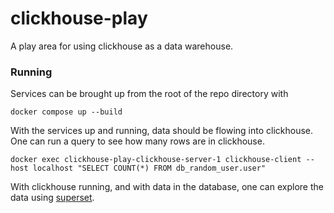 # clickhouse-play
A play area for using clickhouse as a data warehouse.

### Running

Services can be brought up from the root of the repo directory with
```
docker compose up --build
```

With the services up and running, data should be flowing into clickhouse. One can run a query to see how many rows are in clickhouse.
```
docker exec clickhouse-play-clickhouse-server-1 clickhouse-client --host localhost "SELECT COUNT(*) FROM db_random_user.user"
```

With clickhouse running, and with data in the database, one can explore the data using [superset](services/superset/README.md).